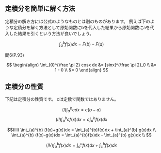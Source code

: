 ## 定積分を簡単に解く方法
定積分の解き方には公式のようなものとは別のものがあります。
例えば下のような定積分を解く方法として原始関数にbを代入した結果から原始関数にaを代入した結果を引くという方法が良いでしょう。

$$ \int_{a}^{b}f(x) dx = F(b) - F(a)$$

問6(P.93)

$$
\begin{align}
\int_{0}^{\frac \pi 2} cosx dx &= [sinx]^{\frac \pi 2}_0 \\
&= 1 - 0 \\
&= 0
\end{align}
$$

## 定積分の性質
下記は定積分の性質です。
cは定数で関数ではありません。

$$ (I) \int_{a}^{b} cdx = c(b - a)$$
$$(II) \int_{a}^{b} cf(x)dx = c \int_{a}^{b} f(x)dx $$

$$(III) \int_{a}^{b} (f(x)+g(x))dx = \int_{a}^{b}f(x)dx + \int_{a}^{b} g(x)dx \\
\int_{a}^{b} (f(x)-g(x))dx = \int_{a}^{b}f(x)dx - \int_{a}^{b} g(x)dx \\
$$

$$
(IV) \int_{a}^{b} f(x)dx = \int_{a}^{c} f(x)dx + \int_{c}^{b} f(x)dx
$$